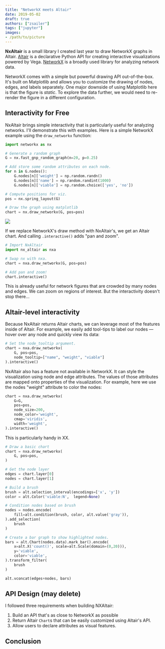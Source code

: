 ```yaml
---
title: "NetworkX meets Altair"
date: 2019-05-02
draft: true
authors: ["zsailer"]
tags: ["jupyter"]
images:
- /path/to/picture
---
```


**NxAltair** is a small library I created last year to draw NetworkX graphs in Altair. [Altair](https://altair-viz.github.io/) is a declarative Python API for creating interactive visualizations powered by Vega. [NetworkX](https://networkx.github.io/) is a broadly used library for analyzing network data. 

NetworkX comes with a simple but powerful drawing API out-of-the-box. It's built on Matplotlib and allows you to customize the drawing of nodes, edges, and labels separately. One major downside of using Matplotlib here is that the figure is *static*. To explore the data further, we would need to re-render the figure in a different configuration.

## Interactivity for Free

NxAltair brings simple interactivity that is particularly useful for analyzing networks. I'll demonstrate this with examples. Here is a simple NetworkX example using the `draw_networkx` function: 
```python
import networkx as nx

# Generate a random graph
G = nx.fast_gnp_random_graph(n=20, p=0.25)

# Add store some random attributes on each node.
for n in G.nodes():
    G.nodes[n]['weight'] = np.random.randn()
    G.nodes[n]['name'] = np.random.randint(1000)
    G.nodes[n]['viable'] = np.random.choice(['yes', 'no'])

# Compute positions for viz.
pos = nx.spring_layout(G)

# Draw the graph using matplotlib
chart = nx.draw_networkx(G, pos=pos)
```
![](/software/nx_altair/data/networkx-mpl.png)


If we replace NetworkX's draw method with NxAltair's, we get an Altair chart. And calling `.interactive()` adds "pan and zoom". 
```python
# Import NxAltair
import nx_altair as nxa

# Swap nx with nxa.
chart = nxa.draw_networkx(G, pos=pos)

# Add pan and zoom!
chart.interactive()
```
<div id="vis"></div>

<script type="text/javascript">
  var spec = "data/chart1.json";
  vegaEmbed('#vis', spec).then(function(result) {
    // Access the Vega view instance (https://vega.github.io/vega/docs/api/view/) as result.view
  }).catch(console.error);
</script>

This is already useful for network figures that are crowded by many nodes and edges. We can zoom on regions of interest. But the interactivity doesn't stop there...

## Altair-level interactivity

Because NxAltair returns Altair charts, we can leverage most of the features inside of Altair. For example, we easily add tool-tips to label our nodes — hover over any node and quickly view its data:

```python
# Set the node_tooltip argument.
chart = nxa.draw_networkx(
    G, pos=pos,
    node_tooltip=["name", "weight", "viable"]
).interactive()
```
<div id="vis2"></div>

<script type="text/javascript">
  var spec = "data/chart2.json";
  vegaEmbed('#vis2', spec).then(function(result) {
    // Access the Vega view instance (https://vega.github.io/vega/docs/api/view/) as result.view
  }).catch(console.error);
</script>

NxAltair also has a feature not available in NetworkX. It can style the visualization using node and edge attributes. The values of those attributes are mapped onto properties of the visualization. For example, here we use the nodes "weight" attribute to color the nodes:

```python
chart = nxa.draw_networkx(
    G=G,
    pos=pos,
    node_size=200,
    node_color='weight',
    cmap='viridis',
    width='weight',
).interactive()
```
<div id="vis3"></div>

<script type="text/javascript">
  var spec = "data/chart3.json";
  vegaEmbed('#vis3', spec).then(function(result) {
    // Access the Vega view instance (https://vega.github.io/vega/docs/api/view/) as result.view
  }).catch(console.error);
</script>
This is particularly handy in XX.


```python
# Draw a basic chart
chart = nxa.draw_networkx(
    G, pos=pos,
)

# Get the node layer
edges = chart.layer[0]
nodes = chart.layer[1]

# Build a brush
brush = alt.selection_interval(encodings=['x', 'y'])
color = alt.Color('viable:N',  legend=None)

# Condition nodes based on brush
nodes = nodes.encode(
    fill=alt.condition(brush, color, alt.value('gray')),
).add_selection(
    brush
)

# Create a bar graph to show highlighted nodes.
bars = alt.Chart(nodes.data).mark_bar().encode(
    x=alt.X('count()', scale=alt.Scale(domain=(0,20))),
    y='viable',
    color='viable',
).transform_filter(
    brush
)

alt.vconcat(edges+nodes, bars)
```

<div id="vis4"></div>

<script type="text/javascript">
  var spec = "data/chart4.json";
  vegaEmbed('#vis4', spec).then(function(result) {
    // Access the Vega view instance (https://vega.github.io/vega/docs/api/view/) as result.view
  }).catch(console.error);
</script>



## API Design (may delete)

I followed three requirements when building NXAltair:

1. Build an API that's as close to NetworkX as possible
2. Return Altair `Chart`s that can be easily customized using Altair's API.
3. Allow users to declare attributes as visual features.

## Conclusion